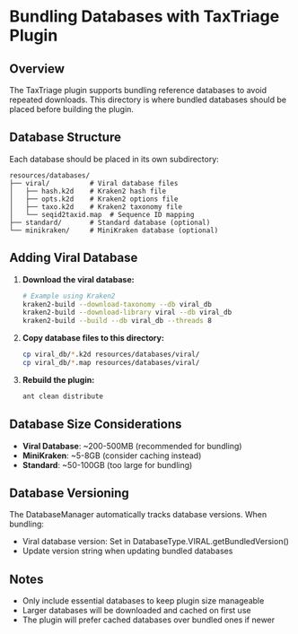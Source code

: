 # Bundling Databases with TaxTriage Plugin

## Overview
The TaxTriage plugin supports bundling reference databases to avoid repeated downloads. This directory is where bundled databases should be placed before building the plugin.

## Database Structure
Each database should be placed in its own subdirectory:
```
resources/databases/
├── viral/          # Viral database files
│   ├── hash.k2d    # Kraken2 hash file
│   ├── opts.k2d    # Kraken2 options file
│   ├── taxo.k2d    # Kraken2 taxonomy file
│   └── seqid2taxid.map  # Sequence ID mapping
├── standard/       # Standard database (optional)
└── minikraken/     # MiniKraken database (optional)
```

## Adding Viral Database

1. **Download the viral database:**
   ```bash
   # Example using Kraken2
   kraken2-build --download-taxonomy --db viral_db
   kraken2-build --download-library viral --db viral_db
   kraken2-build --build --db viral_db --threads 8
   ```

2. **Copy database files to this directory:**
   ```bash
   cp viral_db/*.k2d resources/databases/viral/
   cp viral_db/*.map resources/databases/viral/
   ```

3. **Rebuild the plugin:**
   ```bash
   ant clean distribute
   ```

## Database Size Considerations

- **Viral Database**: ~200-500MB (recommended for bundling)
- **MiniKraken**: ~5-8GB (consider caching instead)
- **Standard**: ~50-100GB (too large for bundling)

## Database Versioning

The DatabaseManager automatically tracks database versions. When bundling:
- Viral database version: Set in DatabaseType.VIRAL.getBundledVersion()
- Update version string when updating bundled databases

## Notes

- Only include essential databases to keep plugin size manageable
- Larger databases will be downloaded and cached on first use
- The plugin will prefer cached databases over bundled ones if newer